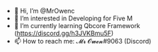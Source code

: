 - 👋 Hi, I’m @MrOwenc
- 👀 I’m interested in Developing for Five M
- 🌱 I’m currently learning Qbcore Framework (https://discord.gg/h3JVKBmu5F)
- 📫 How to reach me: 𝓜𝓻 𝓞𝔀𝓮𝓷#9063 (Discord)
